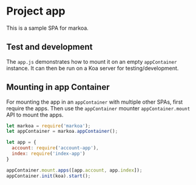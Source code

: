Project app
===========

This is a sample SPA for markoa.

Test and development
--------------------

The `app.js` demonstrates how to mount it on an empty `appContainer` instance. It can then be run on a Koa server for testing/development.

Mounting in app Container
-------------------------

For mounting the app in an `appContainer` with multiple other SPAs, first require the apps. Then use the `appContainer` mounter `appContainer.mount` API to mount the apps.

```js
let markoa = require('markoa');
let appContainer = markoa.appContainer();

let app = {
  account: require('account-app'),
  index: require('index-app')  
}

appContainer.mount.apps([app.account, app.index]);
appContainer.init(koa).start();
```
